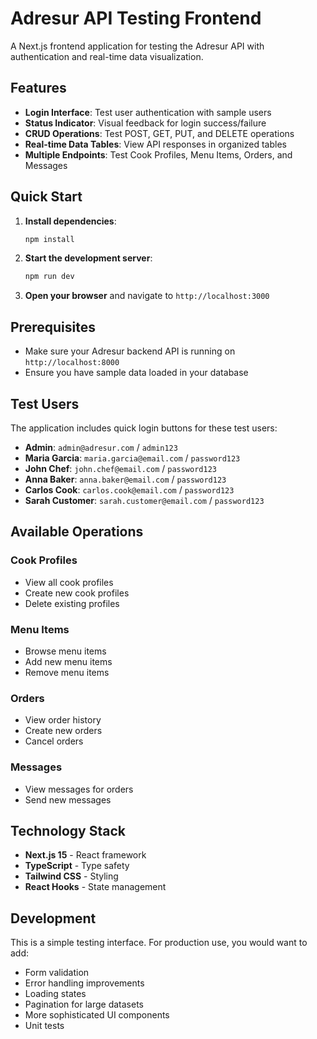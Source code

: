 # Adresur API Testing Frontend

A Next.js frontend application for testing the Adresur API with authentication and real-time data visualization.

## Features

- **Login Interface**: Test user authentication with sample users
- **Status Indicator**: Visual feedback for login success/failure
- **CRUD Operations**: Test POST, GET, PUT, and DELETE operations
- **Real-time Data Tables**: View API responses in organized tables
- **Multiple Endpoints**: Test Cook Profiles, Menu Items, Orders, and Messages

## Quick Start

1. **Install dependencies**:

   ```bash
   npm install
   ```

2. **Start the development server**:

   ```bash
   npm run dev
   ```

3. **Open your browser** and navigate to `http://localhost:3000`

## Prerequisites

- Make sure your Adresur backend API is running on `http://localhost:8000`
- Ensure you have sample data loaded in your database

## Test Users

The application includes quick login buttons for these test users:

- **Admin**: `admin@adresur.com` / `admin123`
- **Maria Garcia**: `maria.garcia@email.com` / `password123`
- **John Chef**: `john.chef@email.com` / `password123`
- **Anna Baker**: `anna.baker@email.com` / `password123`
- **Carlos Cook**: `carlos.cook@email.com` / `password123`
- **Sarah Customer**: `sarah.customer@email.com` / `password123`

## Available Operations

### Cook Profiles

- View all cook profiles
- Create new cook profiles
- Delete existing profiles

### Menu Items

- Browse menu items
- Add new menu items
- Remove menu items

### Orders

- View order history
- Create new orders
- Cancel orders

### Messages

- View messages for orders
- Send new messages

## Technology Stack

- **Next.js 15** - React framework
- **TypeScript** - Type safety
- **Tailwind CSS** - Styling
- **React Hooks** - State management

## Development

This is a simple testing interface. For production use, you would want to add:

- Form validation
- Error handling improvements
- Loading states
- Pagination for large datasets
- More sophisticated UI components
- Unit tests
